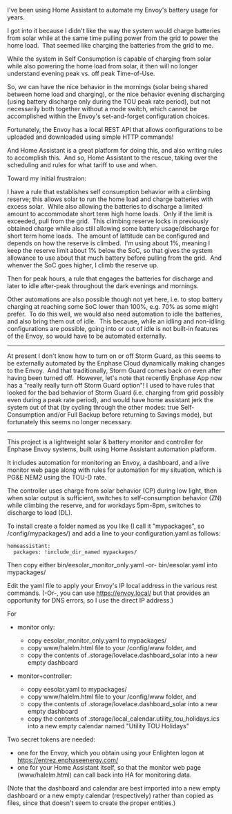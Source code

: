 I've been using Home Assistant to automate my Envoy's battery usage for years.

I got into it because I didn't like the way the system would charge batteries from solar while at the same time pulling power from the grid to power the home load.&nbsp;
That seemed like charging the batteries from the grid to me.

While the system in Self Consumption is capable of charging from solar while also powering the home load from solar, it then will no longer understand evening peak vs. off peak Time-of-Use.

So, we can have the nice behavior in the mornings (solar being shared between home load and charging), or the nice behavior evening discharging (using battery discharge only during the TOU peak rate period), 
but not necessarily both together without a mode switch, which cannot be accomplished within the Envoy's set-and-forget configuration choices.

Fortunately, the Envoy has a local REST API that allows configurations to be uploaded and downloaded using simple HTTP commands!

And Home Assistant is a great platform for doing this, and also writing rules to accomplish this.&nbsp;
And so, Home Assistant to the rescue, taking over the scheduling and rules for what tariff to use and when.

Toward my initial frustraion:

I have a rule that establishes self consumption behavior with a climbing reserve; this allows solar to run the home load and charge batteries with excess solar.&nbsp;
While also allowing the batteries to discharge a limited amount to accommodate short term high home loads.&nbsp; Only if the limit is exceeded, pull from the grid.&nbsp;
This climbing reserve locks in previously obtained charge while also still allowing some battery usage/discharge for short term home loads.&nbsp; 
The amount of lattitude can be configured and depends on how the reserve is climbed.&nbsp; 
I'm using about 1%, meaning I keep the reserve limit about 1% below the SoC, so that gives the system allowance to use about that much battery before pulling from the grid.&nbsp;
And whenver the SoC goes higher, I climb the reserve up.

Then for peak hours, a rule that engages the batteries for discharge and later to idle after-peak throughout the dark evenings and mornings.

Other automations are also possible though not yet here, i.e. to stop battery charging at reaching some SoC lower than 100%, e.g. 70% as some might prefer.&nbsp;
To do this well, we would also need automation to idle the batteries, and also bring them out of idle.&nbsp;
This because, while an idling and non-idling configurations are possible, going into or out of idle is not built-in features of the Envoy, so would have to be automated externally.

---

At present I don't know how to turn on or off Storm Guard, as this seems to be externally automated by the Enphase Cloud dynamically making changes to the Envoy.&nbsp;
And that traditionally, Storm Guard comes back on even after having been turned off.&nbsp;
However, let's note that recently Enphase App now has a "really really turn off Storm Guard option"!
I used to have rules that looked for the bad behavior of Storm Guard (i.e. charging from grid possibly even during a peak rate period),
and would have home assistant jerk the system out of that (by cycling through the other modes: true Self-Consumption and/or Full Backup before returning to Savings mode), 
but fortunately this seems no longer necessary.

---

This project is a lightweight solar & battery monitor and controller for Enphase Envoy systems, built using Home Assistant automation platform.

It includes automation for monitoring an Envoy, a dashboard, and a live monitor web page along with rules for automation for my situation,
which is PG&E NEM2 using the TOU-D rate.

The controller uses charge from solar behavior (CP) during low light, 
then when solar output is sufficient, switches to self-consumption behavior (ZN) while climbing the reserve,
and for workdays 5pm-8pm, switches to discharge to load (DL).

To install create a folder named as you like (I call it "mypackages", so /config/mypackages/)
and add a line to your configuration.yaml as follows:

```
homeassistant:
  packages: !include_dir_named mypackages/
```

Then copy either bin/eesolar_monitor_only.yaml -or- bin/eesolar.yaml into mypackages/

Edit the yaml file to apply your Envoy's IP local address in the various rest commands.
(-Or-, you can use https://envoy.local/ but that provides an opportunity for DNS errors, so I use the direct IP address.)

For

  * monitor only: 
    * copy eesolar_monitor_only.yaml to mypackages/
    * copy www/halelm.html file to your /config/www folder, and 
    * copy the contents of .storage/lovelace.dashboard_solar into a new empty dashboard

  * monitor+controller:
    * copy eesolar.yaml to mypackages/
    * copy www/halelm.html file to your /config/www folder, and 
    * copy the contents of .storage/lovelace.dashboard_solar into a new empty dashboard
    * copy the contents of .storage/local_calendar.utility_tou_holidays.ics into a new empty calendar named "Utility TOU Holidays"

Two secret tokens are needed:
  * one for the Envoy, which you obtain using your Enlighten logon at https://entrez.enphaseenergy.com/
  * one for your Home Assistant itself, so that the monitor web page (www/halelm.html) can call back into HA for monitoring data.

(Note that the dashboard and calendar are best imported into a new empty dashboard or a new empty calendar (respectively) rather than copied as files,
since that doesn't seem to create the proper entities.)
